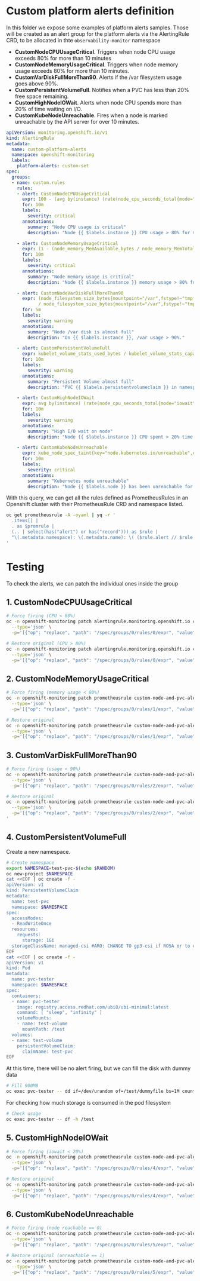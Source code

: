 # Custom platform alerts definition

In this folder we expose some examples of platform alerts samples. Those will be created as an alert group for the platform alerts via the AlertingRule CRD, to be allocated in thte `observability-monitor` namespace

- **CustomNodeCPUUsageCritical**. Triggers when node CPU usage exceeds 80% for more than 10 minutes
- **CustomNodeMemoryUsageCritical**. Triggers when node memory usage exceeds 80% for more than 10 minutes.
- **CustomVarDiskFullMoreThan90**. Alerts if the /var filesystem usage goes above 90%.
- **CustomPersistentVolumeFull**. Notifies when a PVC has less than 20% free space remaining.
- **CustomHighNodeIOWait**. Alerts when node CPU spends more than 20% of time waiting on I/O.
- **CustomKubeNodeUnreachable**. Fires when a node is marked unreachable by the API server for over 10 minutes.

```yaml
apiVersion: monitoring.openshift.io/v1
kind: AlertingRule
metadata:
  name: custom-platform-alerts
  namespace: openshift-monitoring
  labels: 
    platform-alerts: custom-set
spec:
  groups:
  - name: custom.rules
    rules:
    - alert: CustomNodeCPUUsageCritical
      expr: 100 - (avg by(instance) (rate(node_cpu_seconds_total{mode="idle"}[5m])) * 100) > 80
      for: 10m
      labels:
        severity: critical
      annotations:
        summary: "Node CPU usage is critical"
        description: "Node {{ $labels.instance }} CPU usage > 80% for more than 10m."

    - alert: CustomNodeMemoryUsageCritical
      expr: (1 - (node_memory_MemAvailable_bytes / node_memory_MemTotal_bytes)) * 100 > 80
      for: 10m
      labels:
        severity: critical
      annotations:
        summary: "Node memory usage is critical"
        description: "Node {{ $labels.instance }} memory usage > 80% for more than 10m."

    - alert: CustomNodeVarDiskFullMoreThan90
      expr: (node_filesystem_size_bytes{mountpoint="/var",fstype!~"tmpfs|overlay"} - node_filesystem_avail_bytes{mountpoint="/var",fstype!~"tmpfs|overlay"}) 
            / node_filesystem_size_bytes{mountpoint="/var",fstype!~"tmpfs|overlay"} * 100 > 90
      for: 5m
      labels:
        severity: warning
      annotations:
        summary: "Node /var disk is almost full"
        description: "On {{ $labels.instance }}, /var usage > 90%."

    - alert: CustomPersistentVolumeFull
      expr: kubelet_volume_stats_used_bytes / kubelet_volume_stats_capacity_bytes * 100 > 80
      for: 10m
      labels:
        severity: warning
      annotations:
        summary: "Persistent Volume almost full"
        description: "PVC {{ $labels.persistentvolumeclaim }} in namespace {{ $labels.namespace }} has less than 20% free space remaining."

    - alert: CustomHighNodeIOWait
      expr: avg by(instance) (rate(node_cpu_seconds_total{mode="iowait"}[5m])) * 100 > 20
      for: 10m
      labels:
        severity: warning
      annotations:
        summary: "High I/O wait on node"
        description: "Node {{ $labels.instance }} CPU spent > 20% time in I/O wait over 10m."

    - alert: CustomKubeNodeUnreachable
      expr: kube_node_spec_taint{key="node.kubernetes.io/unreachable",effect="NoSchedule"} == 1
      for: 10m
      labels:
        severity: critical
      annotations:
        summary: "Kubernetes node unreachable"
        description: "Node {{ $labels.node }} has been unreachable for more than 10 minutes."
```

With this query, we can get all the rules defined as PrometheusRules in an Openshift cluster with their PrometheusRule CRD and namespace listed. 

```bash
oc get prometheusrule -A -oyaml | yq -r '
  .items[] |
  . as $promrule |
  (.. | select(has("alert") or has("record"))) as $rule |
  "\(.metadata.namespace): \(.metadata.name): \( ($rule.alert // $rule.record) )"
' 
```

# Testing

To check the alerts, we can patch the individual ones inside the group 

## 1. CustomNodeCPUUsageCritical

```bash
# Force firing (CPU < 80%)
oc -n openshift-monitoring patch alertingrule.monitoring.openshift.io custom-platform-alerts \
  --type='json' \
  -p='[{"op": "replace", "path": "/spec/groups/0/rules/0/expr", "value": "100 - (avg by(instance) (rate(node_cpu_seconds_total{mode=\"idle\"}[5m])) * 100) < 80"}]'
```

```bash
# Restore original (CPU > 80%)
oc -n openshift-monitoring patch alertingrule.monitoring.openshift.io custom-platform-alerts \
  --type='json' \
  -p='[{"op": "replace", "path": "/spec/groups/0/rules/0/expr", "value": "100 - (avg by(instance) (rate(node_cpu_seconds_total{mode=\"idle\"}[5m])) * 100) > 80"}]'
```

## 2. CustomNodeMemoryUsageCritical

```bash
# Force firing (memory usage < 80%)
oc -n openshift-monitoring patch prometheusrule custom-node-and-pvc-alerts \
  --type='json' \
  -p='[{"op": "replace", "path": "/spec/groups/0/rules/1/expr", "value": "(1 - (node_memory_MemAvailable_bytes / node_memory_MemTotal_bytes)) * 100 < 80"}]'
```

```bash
# Restore original
oc -n openshift-monitoring patch prometheusrule custom-node-and-pvc-alerts \
  --type='json' \
  -p='[{"op": "replace", "path": "/spec/groups/0/rules/1/expr", "value": "(1 - (node_memory_MemAvailable_bytes / node_memory_MemTotal_bytes)) * 100 > 80"}]'
```

## 3. CustomVarDiskFullMoreThan90

```bash
# Force firing (usage < 90%)
oc -n openshift-monitoring patch prometheusrule custom-node-and-pvc-alerts \
  --type='json' \
  -p='[{"op": "replace", "path": "/spec/groups/0/rules/2/expr", "value": "(node_filesystem_avail_bytes{mountpoint=\"/var\",fstype!~\"tmpfs|overlay\"} / node_filesystem_size_bytes{mountpoint=\"/var\",fstype!~\"tmpfs|overlay\"}) * 100 > 10"}]'
```

```bash
# Restore original
oc -n openshift-monitoring patch prometheusrule custom-node-and-pvc-alerts \
  --type='json' \
  -p='[{"op": "replace", "path": "/spec/groups/0/rules/2/expr", "value": "(node_filesystem_size_bytes{mountpoint=\"/var\",fstype!~\"tmpfs|overlay\"} - node_filesystem_avail_bytes{mountpoint=\"/var\",fstype!~\"tmpfs|overlay\"}) / node_filesystem_size_bytes{mountpoint=\"/var\",fstype!~\"tmpfs|overlay\"} * 100 > 90"}]'
'
```

## 4. CustomPersistentVolumeFull

Create a new namespace. 
```bash
# Create namespace
export NAMESPACE=test-pvc-$(echo $RANDOM)
oc new-project $NAMESPACE
cat <<EOF | oc create -f -
apiVersion: v1
kind: PersistentVolumeClaim
metadata:
  name: test-pvc
  namespace: $NAMESPACE
spec:
  accessModes:
  - ReadWriteOnce
  resources:
    requests:
      storage: 1Gi
  storageClassName: managed-csi #ARO: CHANGE TO gp3-csi if ROSA or to equivalent if other. 
EOF
cat <<EOF | oc create -f -
apiVersion: v1
kind: Pod
metadata:
  name: pvc-tester
  namespace: $NAMESPACE
spec:
  containers:
  - name: pvc-tester
    image: registry.access.redhat.com/ubi8/ubi-minimal:latest
    command: [ "sleep", "infinity" ]
    volumeMounts:
    - name: test-volume
      mountPath: /test
  volumes:
  - name: test-volume
    persistentVolumeClaim:
      claimName: test-pvc
EOF
```

At this time, there will be no alert firing, but we can fill the disk with dummy data

```bash
# Fill 900MB
oc exec pvc-tester -- dd if=/dev/urandom of=/test/dummyfile bs=1M count=900
```

For checking how much storage is consumed in the pod filesystem

```bash
# Check usage
oc exec pvc-tester -- df -h /test
```

## 5. CustomHighNodeIOWait

```bash
# Force firing (iowait < 20%)
oc -n openshift-monitoring patch prometheusrule custom-node-and-pvc-alerts \
  --type='json' \
  -p='[{"op": "replace", "path": "/spec/groups/0/rules/4/expr", "value": "avg by(instance) (rate(node_cpu_seconds_total{mode=\"iowait\"}[5m])) * 100 < 20"}]'
```

```bash
# Restore original
oc -n openshift-monitoring patch prometheusrule custom-node-and-pvc-alerts \
  --type='json' \
  -p='[{"op": "replace", "path": "/spec/groups/0/rules/4/expr", "value": "avg by(instance) (rate(node_cpu_seconds_total{mode=\"iowait\"}[5m])) * 100 > 20"}]'
```


## 6. CustomKubeNodeUnreachable

```bash
# Force firing (node reachable == 0)
oc -n openshift-monitoring patch prometheusrule custom-node-and-pvc-alerts \
  --type='json' \
  -p='[{"op": "replace", "path": "/spec/groups/0/rules/5/expr", "value": "kube_node_spec_taint{key=\"node.kubernetes.io/unreachable\",effect=\"NoSchedule\"} == 0"}]'
```

```bash
# Restore original (unreachable == 1)
oc -n openshift-monitoring patch prometheusrule custom-node-and-pvc-alerts \
  --type='json' \
  -p='[{"op": "replace", "path": "/spec/groups/0/rules/5/expr", "value": "kube_node_spec_taint{key=\"node.kubernetes.io/unreachable\",effect=\"NoSchedule\"} == 1"}]'
```


